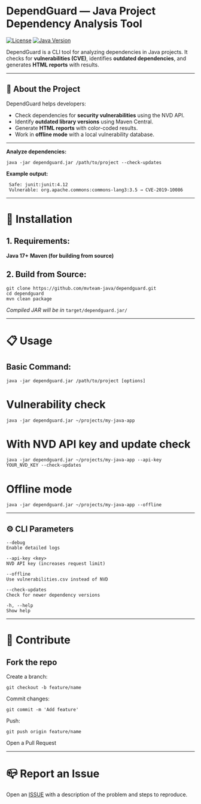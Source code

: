 # DependGuard — Java Project Dependency Analysis Tool

[![License](https://img.shields.io/github/license/mvteam-java/dependguard)](https://github.com/mvteam-java/dependguard/blob/main/LICENSE)
[![Java Version](https://img.shields.io/badge/java-17+-blue)](https://adoptium.net/)

DependGuard is a CLI tool for analyzing dependencies in Java projects. It checks for **vulnerabilities (CVE)**, identifies **outdated dependencies**, and generates **HTML reports** with results.

---

## 📌 About the Project

DependGuard helps developers:
- Check dependencies for **security vulnerabilities** using the NVD API.
- Identify **outdated library versions** using Maven Central.
- Generate **HTML reports** with color-coded results.
- Work in **offline mode** with a local vulnerability database.

---

**Analyze dependencies:**
```
java -jar dependguard.jar /path/to/project --check-updates
```
**Example output:**
```
 Safe: junit:junit:4.12
 Vulnerable: org.apache.commons:commons-lang3:3.5 → CVE-2019-10086
```

---

# 🧰 Installation
## 1. Requirements:
**Java 17+**
**Maven (for building from source)**
## 2. Build from Source:
```
git clone https://github.com/mvteam-java/dependguard.git
cd dependguard
mvn clean package
```
*Compiled JAR will be in* ``` target/dependguard.jar/ ```

---

# 📋 Usage
## Basic Command:
```
java -jar dependguard.jar /path/to/project [options]
```
# Vulnerability check
```
java -jar dependguard.jar ~/projects/my-java-app
```
# With NVD API key and update check
```
java -jar dependguard.jar ~/projects/my-java-app --api-key YOUR_NVD_KEY --check-updates
```
# Offline mode
```
java -jar dependguard.jar ~/projects/my-java-app --offline
```

---

## ⚙️ CLI Parameters
```
--debug
Enable detailed logs
```
```
--api-key <key>
NVD API key (increases request limit)
```
```
--offline
Use vulnerabilities.csv instead of NVD
```
```
--check-updates
Check for newer dependency versions
```
```
-h, --help
Show help
```

---

# 🤝 Contribute
## Fork the repo
Create a branch: 
```
git checkout -b feature/name
```
Commit changes: 
```
git commit -m 'Add feature'
```
Push: 
```
git push origin feature/name
```
Open a Pull Request

---

# 📪 Report an Issue
Open an [ISSUE](https://github.com/mvteam-java/dependguard/issues) with a description of the problem and steps to reproduce.
